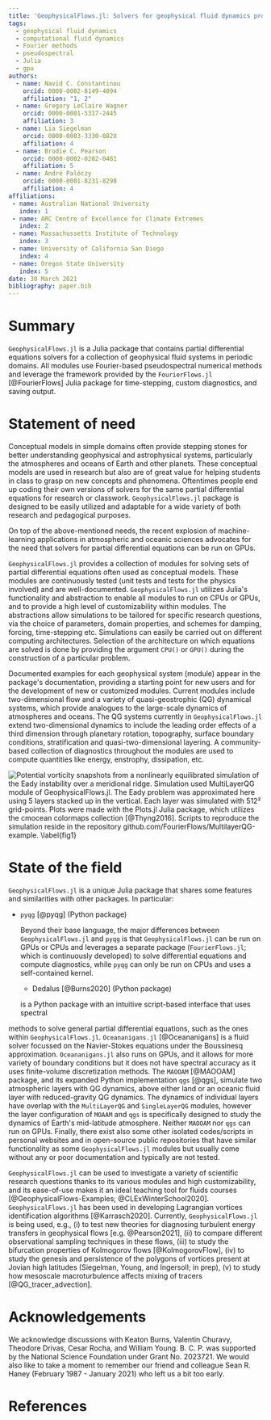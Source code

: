 ```yaml
---
title: 'GeophysicalFlows.jl: Solvers for geophysical fluid dynamics problems in periodic domains on CPUs & GPUs'
tags:
  - geophysical fluid dynamics
  - computational fluid dynamics
  - Fourier methods
  - pseudospectral
  - Julia
  - gpu
authors:
  - name: Navid C. Constantinou
    orcid: 0000-0002-8149-4094
    affiliation: "1, 2"
  - name: Gregory LeClaire Wagner
    orcid: 0000-0001-5317-2445
    affiliation: 3
  - name: Lia Siegelman
    orcid: 0000-0003-3330-082X
    affiliation: 4
  - name: Brodie C. Pearson
    orcid: 0000-0002-0202-0481
    affiliation: 5
  - name: André Palóczy
    orcid: 0000-0001-8231-8298
    affiliation: 4
affiliations:
 - name: Australian National University
   index: 1
 - name: ARC Centre of Excellence for Climate Extremes
   index: 2
 - name: Massachussetts Institute of Technology
   index: 3
 - name: University of California San Diego
   index: 4
 - name: Oregon State University
   index: 5
date: 30 March 2021
bibliography: paper.bib
---
```



# Summary

`GeophysicalFlows.jl` is a Julia package that contains partial differential equations solvers 
for a collection of geophysical fluid systems in periodic domains. All modules use Fourier-based 
pseudospectral numerical methods and leverage the framework provided by the `FourierFlows.jl` 
[@FourierFlows] Julia package for time-stepping, custom diagnostics, and saving output.


# Statement of need

Conceptual models in simple domains often provide stepping stones for better understanding geophysical and astrophysical systems, particularly the atmospheres and oceans of Earth and other planets. These conceptual models are used in research but also are of great value for helping students in class to grasp on new concepts and phenomena. Oftentimes people end up coding their own versions of solvers for the same partial differential equations for research or classwork. `GeophysicalFlows.jl` package is designed to be easily utilized and adaptable for a wide variety of both research and pedagogical purposes.

On top of the above-mentioned needs, the recent explosion of machine-learning applications in atmospheric and oceanic sciences advocates for the need that solvers for partial differential equations can be run on GPUs. 

`GeophysicalFlows.jl` provides a collection of modules for solving sets of partial differential equations often used as conceptual models. These modules are continuously tested (unit tests and tests for the physics involved) and are well-documented. `GeophysicalFlows.jl` utilizes Julia's functionality and abstraction to enable all modules to run on CPUs or GPUs, and to provide a high level of customizability within modules. The abstractions allow simulations to be tailored for specific research questions, via the choice of parameters, domain properties, and schemes for damping, forcing, time-stepping etc. Simulations can easily be carried out on different computing architectures. Selection of the architecture on which equations are solved is done by providing the argument `CPU()` or `GPU()` during the construction of a particular problem.
 
Documented examples for each geophysical system (module) appear in the package's documentation, 
providing a starting point for new users and for the development of new or customized modules. 
Current modules include two-dimensional flow and a variety of quasi-geostrophic (QG) dynamical 
systems, which provide analogues to the large-scale dynamics of atmospheres and oceans. The QG 
systems currently in `GeophysicalFlows.jl` extend two-dimensional dynamics to include the leading
order effects of a third dimension through planetary rotation, topography, surface boundary 
conditions, stratification and quasi-two-dimensional layering. A community-based collection 
of diagnostics throughout the modules are used to compute quantities like energy, enstrophy, 
dissipation, etc.

![Potential vorticity snapshots from a nonlinearly equilibrated simulation of the Eady instability 
over a meridional ridge. Simulation used `MultiLayerQG` module of `GeophysicalFlows.jl`. The Eady 
problem was approximated here using 5 layers stacked up in the vertical. Each layer was simulated 
with 512² grid-points. Plots were made with the `Plots.jl` Julia package, which utilizes the 
`cmocean` colormaps collection [@Thyng2016]. Scripts to reproduce the simulation reside in the 
repository `github.com/FourierFlows/MultilayerQG-example`. \label{fig1}](PV_eady_nlayers5.png)


# State of the field

`GeophysicalFlows.jl` is a unique Julia package that shares some features and similarities with 
other packages. In particular:

- `pyqg` [@pyqg] (Python package)

  Beyond their base language, the major differences between `GeophysicalFlows.jl` and `pyqg` 
  is that `GeophysicalFlows.jl` can be run on GPUs or CPUs and leverages a separate package (`FourierFlows.jl`; which is continuously developed) to solve differential equations and compute diagnostics, while `pyqg` can only be run on CPUs and uses a self-contained kernel. 
  
  - Dedalus [@Burns2020] (Python package)
  
  is a Python package with an intuitive script-based interface that uses spectral 
  
methods to solve general partial differential equations, such as the ones within `GeophysicalFlows.jl`. `Oceananigans.jl` [@Oceananigans] is a fluid solver focussed on the Navier-Stokes equations under the Boussinesq approximation. `Oceananigans.jl` also runs on GPUs, and it allows for more variety of boundary conditions but it does not have spectral accuracy as it uses finite-volume discretization methods. The `MAOOAM` [@MAOOAM] package, and its expanded Python implementation `qgs` [@qgs], simulate two atmospheric layers with QG dynamics, above either land or an oceanic fluid layer with reduced-gravity QG dynamics. The dynamics of individual layers have overlap with the `MultiLayerQG` and `SingleLayerQG` modules, however the layer configuration of `MOAAM` and `qgs` is specifically designed to study the dynamics of Earth's mid-latitude atmosphere. Neither `MAOOAM` nor `qgs` can run on GPUs. Finally, there exist also some other isolated codes/scripts in personal websites and in open-source public repositories that have similar functionality as some `GeophysicalFlows.jl` modules but usually come without any or poor documentation and typically are not tested.

`GeophysicalFlows.jl` can be used to investigate a variety of scientific research questions 
thanks to its various modules and high customizability, and its ease-of-use makes it an ideal 
teaching tool for fluids courses [@GeophysicalFlows-Examples; @CLExWinterSchool2020]. 
`GeophysicalFlows.jl` has been used in developing Lagrangian vortices identification algorithms 
[@Karrasch2020]. Currently, `GeophysicalFlows.jl` is being used, e.g., (i) to test new theories 
for diagnosing turbulent energy transfers in geophysical flows [e.g. @Pearson2021], (ii) to compare 
different observational sampling techniques in these flows, (iii) to study the bifurcation properties 
of Kolmogorov flows [@KolmogorovFlow], (iv) to study the genesis and persistence of the polygons 
of vortices present at Jovian high latitudes (Siegelman, Young, and Ingersoll; in prep), (v) to study how mesoscale macroturbulence affects mixing of tracers [@QG_tracer_advection].


# Acknowledgements

We acknowledge discussions with Keaton Burns, Valentin Churavy, Theodore Drivas, Cesar Rocha, 
and William Young. B. C. P. was supported by the National Science Foundation under Grant 
No. 2023721. We would also like to take a moment to remember our friend and colleague 
Sean R. Haney (February 1987 - January 2021) who left us a bit too early.


# References
